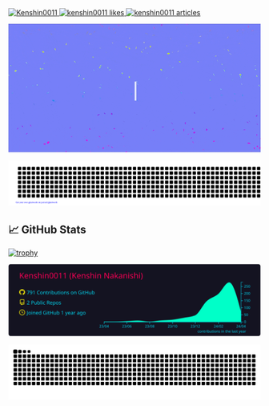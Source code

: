 <a href="https://github.com/Kenshin0011/Kenshin0011/">
  <img src="https://komarev.com/ghpvc/?username=Kenshin0011&color=green" alt="Kenshin0011" />
</a>
<!-- Like のバッジ -->
<a href="https://zenn.dev/kenshin0011">
  <img src="https://zenn.badge.nikaera.com/s/kenshin0011/likes?style=plastic" alt="kenshin0011 likes" />
</a>

<!-- Articles のバッジ -->
<a href="https://zenn.dev/kenshin0011/articles">
  <img src="https://zenn.badge.nikaera.com/s/kenshin0011/articles?style=plastic" alt="kenshin0011 articles" />
</a>

[![Sublime's custom image](https://github.com/Kenshin0011/Kenshin0011//raw/main/images/hi-there.gif)
](https://codepen.io/Kenshin0011/pen/yLrRyXL)

![gitartwork](gitartwork.svg)

## 📈 GitHub Stats
[![trophy](https://github-profile-trophy.vercel.app/?username=Kenshin0011&column=8&theme=dracula&no-frame=true)](https://github.com/ryo-ma/github-profile-trophy)

![](https://raw.githubusercontent.com/Kenshin0011/Kenshin0011/main/profile-summary-card-output/2077/0-profile-details.svg)

![](https://raw.githubusercontent.com/Kenshin0011/Kenshin0011/output/github-contribution-grid-snake.svg)
